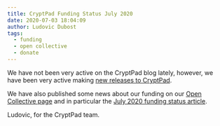 ```yaml
---
title: CryptPad Funding Status July 2020
date: 2020-07-03 18:04:09
author: Ludovic Dubost
tags:
  - funding
  - open collective
  - donate
---
```


We have not been very active on the CryptPad blog lately, however, we have been very active making [new releases to CryptPad](https://github.com/xwiki-labs/cryptpad/releases/).

We have also published some news about our funding on our [Open Collective page](https://opencollective.com/cryptpad#section-updates) and in particular the [July 2020 funding status article](https://opencollective.com/cryptpad/updates/cryptpad-funding-status-july-2020).

Ludovic, for the CryptPad team.
